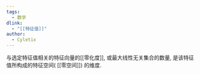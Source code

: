 ```yaml
---
tags:
  - 数学
dlink:
  - "[[特征值]]"
author:
  - Cyletix
---
```

与选定特征值相关的特征向量的[[零化度]], 或最大线性无关集合的数量, 是该特征值所构成的特征空间( [[零空间]]) 的维度. 